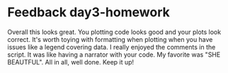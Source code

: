# Feedback day3-homework

Overall this looks great. You plotting code looks good and your plots look correct. It's worth toying with formatting when plotting when you have issues like a legend covering data. I really enjoyed the comments in the script. It was like having a narrator with your code. My favorite was "SHE BEAUTFUL". All in all, well done. Keep it up!